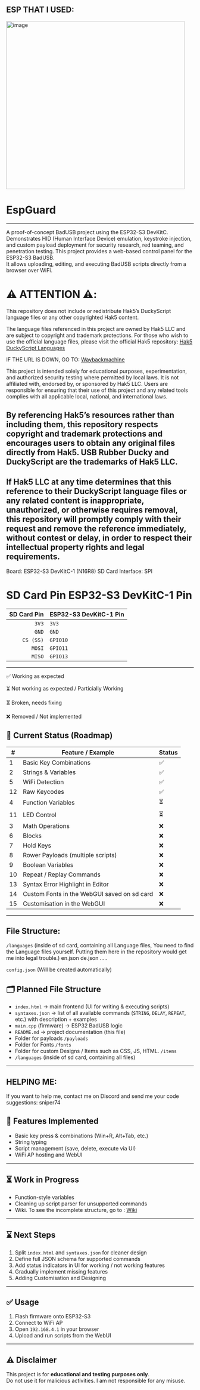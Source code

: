 





## ESP THAT I USED:
<img width="479" height="450" alt="image" src="https://github.com/user-attachments/assets/b76b5615-5280-4249-b5c5-efd52f53d6e5" />

# EspGuard

---
A proof-of-concept BadUSB project using the ESP32-S3 DevKitC. Demonstrates HID (Human Interface Device) emulation, keystroke injection, and custom payload deployment for security research, red teaming, and penetration testing.
This project provides a web-based control panel for the ESP32-S3 BadUSB.  
It allows uploading, editing, and executing BadUSB scripts directly from a browser over WiFi.

# ⚠️ ATTENTION ⚠️:
This repository does not include or redistribute Hak5’s DuckyScript language files or any other copyrighted Hak5 content.

The language files referenced in this project are owned by Hak5 LLC and are subject to copyright and trademark protections. For those who wish to use the official language files, please visit the official Hak5 repository: [Hak5 DuckyScript Languages](https://github.com/hak5/usbrubberducky-payloads/tree/master/languages)

IF THE URL IS DOWN, GO TO: [Waybackmachine](http://web.archive.org/web/20250000000000*/https://github.com/hak5/usbrubberducky-payloads/tree/master/languages)

This project is intended solely for educational purposes, experimentation, and authorized security testing where permitted by local laws. It is not affiliated with, endorsed by, or sponsored by Hak5 LLC. Users are responsible for ensuring that their use of this project and any related tools complies with all applicable local, national, and international laws.

By referencing Hak5’s resources rather than including them, this repository respects copyright and trademark protections and encourages users to obtain any original files directly from Hak5. USB Rubber Ducky and DuckyScript are the trademarks of Hak5 LLC.
---
If Hak5 LLC at any time determines that this reference to their DuckyScript language files or any related content is inappropriate, unauthorized, or otherwise requires removal, this repository will promptly comply with their request and remove the reference immediately, without contest or delay, in order to respect their intellectual property rights and legal requirements.
---

Board: ESP32-S3 DevKitC-1 (N16R8)
SD Card Interface: SPI

# SD Card Pin	ESP32-S3 DevKitC-1 Pin
| SD Card Pin | ESP32-S3 DevKitC-1 Pin |
| ----------: | :--------------------- |
|       `3V3` | `3V3`                  |
|       `GND` | `GND`                  |
|   `CS (SS)` | `GPIO10`               |
|      `MOSI` | `GPIO11`               |
|      `MISO` | `GPIO13`               |

---
✅ Working as expected

⏳ Not working as expected / Particially Working

⏳ Broken, needs fixing

❌ Removed / Not implemented

## 📌 Current Status (Roadmap)
| #  | Feature / Example                           | Status |
| -- | ------------------------------------------- | ------ |
| 1  | Basic Key Combinations                      | ✅      |
| 2  | Strings & Variables                         | ✅      |
| 5  | WiFi Detection                              | ✅      |
| 12 | Raw Keycodes                                | ✅      |
| 4  | Function Variables                          | ⏳      |
| 11 | LED Control                                 | ⏳      |
| 3  | Math Operations                             | ❌      |
| 6  | Blocks                                      | ❌      |
| 7  | Hold Keys                                   | ❌      |
| 8  | Rower Payloads (multiple scripts)           | ❌      |
| 9  | Boolean Variables                           | ❌      |
| 10 | Repeat / Replay Commands                    | ❌      |
| 13 | Syntax Error Highlight in Editor            | ❌      |
| 14 | Custom Fonts in the WebGUI saved on sd card | ❌      |
| 15 | Customisation in the WebGUI                 | ❌      |

---


## File Structure:
`/languages` (inside of sd card, containing all Language files, You need to find the Language files yourself. Putting them here in the repository would get me into legal trouble.)
  en.json 
  de.json
  .....
  
`config.json` (Will be created automatically)

## 🗂️ Planned File Structure

- `index.html` → main frontend (UI for writing & executing scripts)
- `syntaxes.json` → list of all available commands (`STRING`, `DELAY`, `REPEAT`, etc.) with description + examples
- `main.cpp` (firmware) → ESP32 BadUSB logic
- `README.md` → project documentation (this file)
- Folder for payloads `/payloads`
- Folder for Fonts `/fonts`
- Folder for custom Designs / Items such as CSS, JS, HTML. `/items`
- `/languages` (inside of sd card, containing all files)

---


## HELPING ME:

If you want to help me, contact me on Discord and send me your code suggestions: sniper74


## 🔧 Features Implemented

- Basic key press & combinations (Win+R, Alt+Tab, etc.)
- String typing
- Script management (save, delete, execute via UI)
- WiFi AP hosting and WebUI

---

## ⏳ Work in Progress

- Function-style variables
- Cleaning up script parser for unsupported commands
- Wiki. To see the incomplete structure, go to : [Wiki](https://github.com/XQuantumWaveX/ESP-32-S3-devkitc-BadUSB/wiki)
---

## ⌛ Next Steps

1. Split `index.html` and `syntaxes.json` for cleaner design
2. Define full JSON schema for supported commands
3. Add status indicators in UI for working / not working features
4. Gradually implement missing features 
5. Adding Customisation and Designing
---

## ✅ Usage

1. Flash firmware onto ESP32-S3
2. Connect to WiFi AP
3. Open `192.168.4.1` in your browser
4. Upload and run scripts from the WebUI

---

## ⚠️ Disclaimer

This project is for **educational and testing purposes only**.  
Do not use it for malicious activities.
I am not responsible for any misuse.
